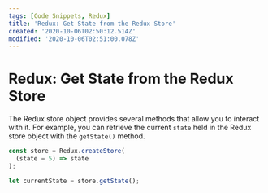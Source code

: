 ```yaml
---
tags: [Code Snippets, Redux]
title: 'Redux: Get State from the Redux Store'
created: '2020-10-06T02:50:12.514Z'
modified: '2020-10-06T02:51:00.078Z'
---
```


Redux: Get State from the Redux Store
=====================================

The Redux store object provides several methods that allow you to interact with it. For example, you can retrieve the current `state` held in the Redux store object with the `getState()` method.

``` javascript
const store = Redux.createStore(
  (state = 5) => state
);

let currentState = store.getState();
```
